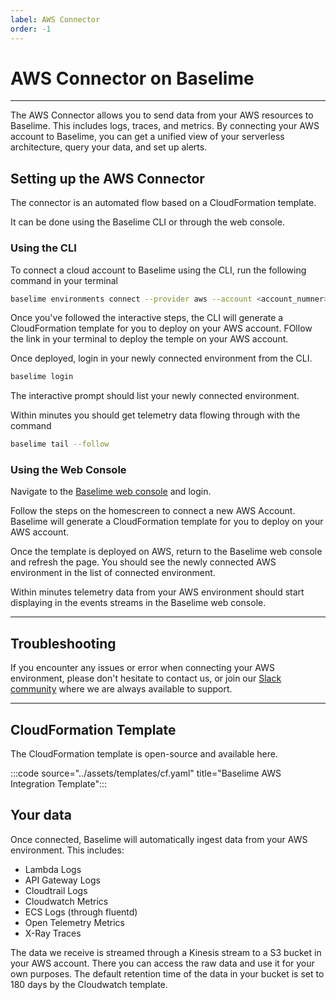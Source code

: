 ```yaml
---
label: AWS Connector
order: -1
---
```


# AWS Connector on Baselime

---

The AWS Connector allows you to send data from your AWS resources to Baselime. This includes logs, traces, and metrics. By connecting your AWS account to Baselime, you can get a unified view of your serverless architecture, query your data, and set up alerts.

## Setting up the AWS Connector

The connector is an automated flow based on a CloudFormation template.

It can be done using the Baselime CLI or through the web console.

### Using the CLI

To connect a cloud account to Baselime using the CLI, run the following command in your terminal

```bash # :icon-terminal: terminal
baselime environments connect --provider aws --account <account_numner> --region <region> --alias <alias>
```

Once you've followed the interactive steps, the CLI will generate a CloudFormation template for you to deploy on your AWS account. FOllow the link in your terminal to deploy the temple on your AWS account.

Once deployed, login in your newly connected environment from the CLI.

```bash # :icon-terminal: terminal
baselime login
```

The interactive prompt should list your newly connected environment.

Within minutes you should get telemetry data flowing through with the command

```bash # :icon-terminal: terminal
baselime tail --follow
```

### Using the Web Console

Navigate to the [Baselime web console](https://console.baselime.io) and login.

Follow the steps on the homescreen to connect a new AWS Account. Baselime will generate a CloudFormation template for you to deploy on your AWS account.

Once the template is deployed on AWS, return to the Baselime web console and refresh the page. You should see the newly connected AWS environment in the list of connected environment.

Within minutes telemetry data from your AWS environment should start displaying in the events streams in the Baselime web console.

---

## Troubleshooting

If you encounter any issues or error when connecting your AWS environment, please don't hesitate to contact us, or join our [Slack community](https://join.slack.com/t/baselimecommunity/shared_invite/zt-1eu7l0ag1-wxYXQV6Fr_aiB3ZPm3LhDQ) where we are always available to support.

---

## CloudFormation Template

The CloudFormation template is open-source and available here.

:::code source="../assets/templates/cf.yaml" title="Baselime AWS Integration Template":::

## Your data

Once connected, Baselime will automatically ingest data from your AWS environment. This includes:
* Lambda Logs
* API Gateway Logs
* Cloudtrail Logs
* Cloudwatch Metrics
* ECS Logs (through fluentd)
* Open Telemetry Metrics
* X-Ray Traces

The data we receive is streamed through a Kinesis stream to a S3 bucket in your AWS account. There you can access the raw data and use it for your own purposes.
The default retention time of the data in your bucket is set to 180 days by the Cloudwatch template.